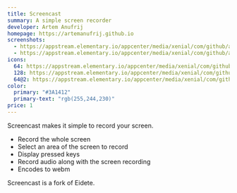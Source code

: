 ```yaml
---
title: Screencast
summary: A simple screen recorder
developer: Artem Anufrij
homepage: https://artemanufrij.github.io
screenshots:
  - https://appstream.elementary.io/appcenter/media/xenial/com/github/artemanufrij.screencast.desktop/B24F06B2918B22135C93E0423EA79696/screenshots/image-1_orig.png
  - https://appstream.elementary.io/appcenter/media/xenial/com/github/artemanufrij.screencast.desktop/B24F06B2918B22135C93E0423EA79696/screenshots/image-2_orig.png
icons:
  64: https://appstream.elementary.io/appcenter/media/xenial/com/github/artemanufrij.screencast.desktop/B24F06B2918B22135C93E0423EA79696/icons/64x64/com.github.artemanufrij.screencast_com.github.artemanufrij.screencast.png
  128: https://appstream.elementary.io/appcenter/media/xenial/com/github/artemanufrij.screencast.desktop/B24F06B2918B22135C93E0423EA79696/icons/128x128/com.github.artemanufrij.screencast_com.github.artemanufrij.screencast.png
  64@2: https://appstream.elementary.io/appcenter/media/xenial/com/github/artemanufrij.screencast.desktop/B24F06B2918B22135C93E0423EA79696/icons/64x64@2/com.github.artemanufrij.screencast_com.github.artemanufrij.screencast.png
color:
  primary: "#3A1412"
  primary-text: "rgb(255,244,230)"
price: 1
---
```


<p>Screencast makes it simple to record your screen.</p>
<ul>
  <li>Record the whole screen</li>
  <li>Select an area of the screen to record</li>
  <li>Display pressed keys</li>
  <li>Record audio along with the screen recording</li>
  <li>Encodes to webm</li>
</ul>
<p>Screencast is a fork of Eidete.</p>